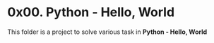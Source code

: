 # **0x00. Python - Hello, World**

This folder is a project to solve various task in **Python - Hello, World**
